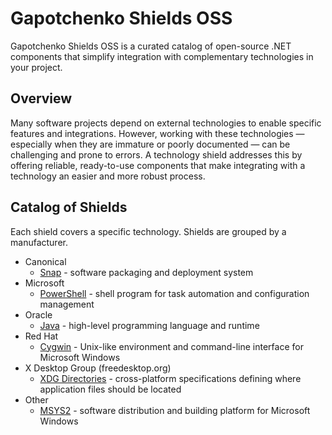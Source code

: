 # Gapotchenko Shields OSS

Gapotchenko Shields OSS is a curated catalog of open-source .NET components that simplify integration with complementary technologies in your project.

## Overview

Many software projects depend on external technologies to enable specific features and integrations.
However, working with these technologies — especially when they are immature or poorly documented — can be challenging and prone to errors.
A technology shield addresses this by offering reliable, ready-to-use components that make integrating with a technology an easier and more robust process.

## Catalog of Shields

Each shield covers a specific technology.
Shields are grouped by a manufacturer.

- Canonical
    - [Snap](Catalog/Canonical/Snap) - software packaging and deployment system
- Microsoft
    - [PowerShell](Catalog/Microsoft/PowerShell) - shell program for task automation and configuration management
- Oracle
    - [Java](Catalog/Oracle/Java) - high-level programming language and runtime
- Red Hat
    - [Cygwin](Catalog/Red%20Hat/Cygwin) - Unix-like environment and command-line interface for Microsoft Windows
- X Desktop Group (freedesktop.org)
    - [XDG Directories](Catalog/X%20Desktop%20Group/Directories) - cross-platform specifications defining where application files should be located
- Other
  - [MSYS2](Catalog/Other/MSYS2) - software distribution and building platform for Microsoft Windows
 
